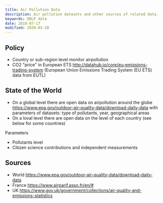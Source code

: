 ```yaml
---
title: Air Pollution Data
description: Air pollution datasets and other sources of related data.
keywords: DBLP data
date: 2018-07-17
modified: 2020-03-20
---
```


## Policy

* Country or sub-region level monitor airpollution
* CO2 "price" in European ETS http://datahub.io/core/eu-emissions-trading-system (European Union Emissions Trading System (EU ETS) data from EUTL)

## State of the World

* On a global level there are open data on airpollution around the globe https://www.epa.gov/outdoor-air-quality-data/download-daily-data
with parameters of datasets: type of pollutants, year, geographical areas
* On a loval level there are open data on the level of each country (see below for some countries)

Parameters

* Pollutants level
* Citizen science contributions and independent measurements

## Sources

* World https://www.epa.gov/outdoor-air-quality-data/download-daily-data
* France https://www.airparif.asso.fr/en/#
* UK https://www.gov.uk/government/collections/air-quality-and-emissions-statistics


